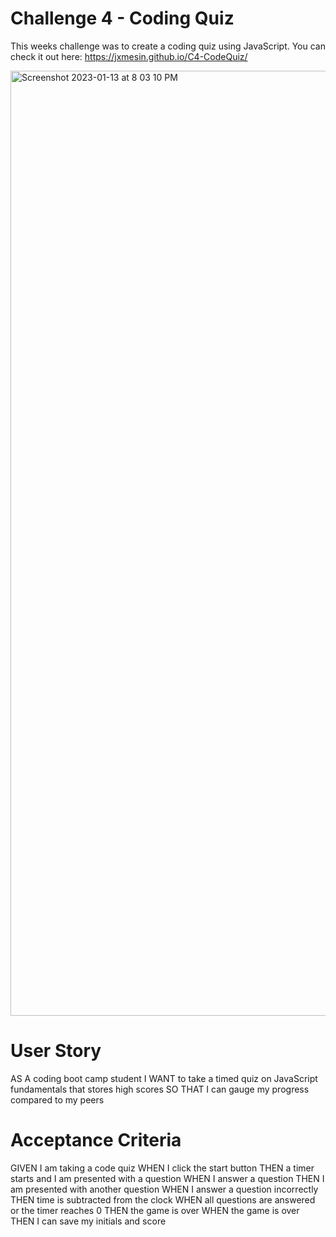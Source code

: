 # Challenge 4 - Coding Quiz
This weeks challenge was to create a coding quiz using JavaScript.
You can check it out here: https://jxmesin.github.io/C4-CodeQuiz/

<img width="1512" alt="Screenshot 2023-01-13 at 8 03 10 PM" src="https://user-images.githubusercontent.com/112153725/212449978-aa332455-761e-4b32-8691-d7126e670edb.png">

# User Story
AS A coding boot camp student
I WANT to take a timed quiz on JavaScript fundamentals that stores high scores
SO THAT I can gauge my progress compared to my peers

# Acceptance Criteria
GIVEN I am taking a code quiz
WHEN I click the start button
THEN a timer starts and I am presented with a question
WHEN I answer a question
THEN I am presented with another question
WHEN I answer a question incorrectly
THEN time is subtracted from the clock
WHEN all questions are answered or the timer reaches 0
THEN the game is over
WHEN the game is over
THEN I can save my initials and score


